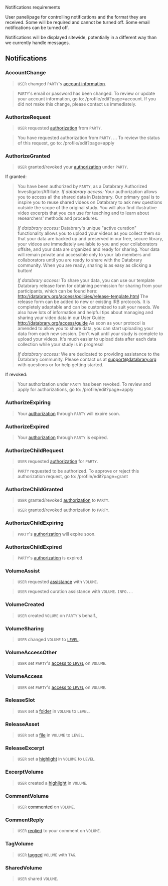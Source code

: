 Notifications requirements

User panel/page for controlling notifications and the format they are received. 
Some will be required and cannot be turned off. 
Some email notifications can be turned off.

Notifications will be displayed sitewide, potentially in a different way than we currently handle messages.

## Notifications

### AccountChange

> `USER` changed `PARTY`'s [account information](/profile/edit?page=account).

> `PARTY`'s email or password has been changed. To review or update your account information, go to: /profile/edit?page=account.
> If you did not make this change, please contact us immediately.

### AuthorizeRequest

> `USER` requested [authorization](/profile/edit?page=apply) from `PARTY`.

> You have requested authorization from `PARTY`. ... To review the status of this request, go to: /profile/edit?page=apply

### AuthorizeGranted

> `USER` granted/revoked your [authorization](/profile/edit?page=apply) under `PARTY`.

If granted:

> You have been authorized by `PARTY`, as a Databrary Authorized Investigator/Affiliate.  *If databrary access:* Your authorization allows you to access all the shared data in Databrary. Our primary goal is to inspire you to reuse shared videos on Databrary to ask new questions outside the scope of the original study. You will also find illustrative video excerpts that you can use for teaching and to learn about researchers' methods and procedures.
>
> *If databrary access:* Databrary's unique "active curation" functionality allows you to upload your videos as you collect them so that your data are backed up and preserved in our free, secure library, your videos are immediately available to you and your collaborators offsite, and your data are organized and ready for sharing.  Your data will remain private and accessible only to your lab members and collaborators until you are ready to share with the Databrary community.  When you are ready, sharing is as easy as clicking a button!
>
> *If databrary access:* To share your data, you can use our template Databrary release form for obtaining permission for sharing from your participants, which can be found here: http://databrary.org/access/policies/release-template.html
> The release form can be added to new or existing IRB protocols. It is completely adaptable and can be customized to suit your needs. We also have lots of information and helpful tips about managing and sharing your video data in our User Guide: http://databrary.org/access/guide
> As soon as your protocol is amended to allow you to share data, you can start uploading your data from each new session. Don't wait until your study is complete to upload your videos. It's much easier to upload data after each data collection while your study is in progress!
>
> *If databrary access:* We are dedicated to providing assistance to the Databrary community. Please contact us at support@databrary.org with questions or for help getting started.

If revoked:

> Your authorization under `PARTY` has been revoked. To review and apply for authorizations, go to: /profile/edit?page=apply

### AuthorizeExpiring

> Your [authorization](/profile/edit?page=apply) through `PARTY` will expire soon.

>

### AuthorizeExpired

> Your [authorization](/profile/edit?page=apply) through `PARTY` is expired.

>

### AuthorizeChildRequest

> `USER` requested [authorization](/profile/edit?page=grant) for `PARTY`.

> `PARTY` requested to be authorized. To approve or reject this authorization request, go to: /profile/edit?page=grant

### AuthorizeChildGranted

> `USER` granted/revoked [authorization](/profile/edit?page=grant) to `PARTY`.

> `USER` granted/revoked authorization to `PARTY`.

### AuthorizeChildExpiring

> `PARTY`'s [authorization](/profile/edit?page=grant) will expire soon.

>

### AuthorizeChildExpired

> `PARTY`'s [authorization](/profile/edit?page=grant) is expired.

>

### VolumeAssist

> `USER` requested [assistance](/volume/1/edit?page=assist) with `VOLUME`.

> `USER` requested curation assistance with `VOLUME`.
> `INFO...`

### VolumeCreated

> `USER` created `VOLUME` on `PARTY`'s behalf.,

>

### VolumeSharing

> `USER` changed `VOLUME` to [`LEVEL`](/volume/1/edit?page=access).

>

### VolumeAccessOther

> `USER` set `PARTY`'s [access to `LEVEL`](/volume/1/edit?page=access) on `VOLUME`.

>

### VolumeAccess

> `USER` set `PARTY`'s [access to `LEVEL`](/volume/1/edit?page=access) on `VOLUME`.

>

### ReleaseSlot

> `USER` set a [folder](/volume/1/slot/1) in `VOLUME` to `LEVEL`.

>

### ReleaseAsset

> `USER` set a [file](/volume/1/slot/1?asset=1) in `VOLUME` to `LEVEL`.

>

### ReleaseExcerpt

> `USER` set a [highlight](/volume/1/slot/1?asset=1) in `VOLUME` to `LEVEL`.

>

### ExcerptVolume

> `USER` created a [highlight](/volume/1/slot/1?asset=1) in `VOLUME`.

>

### CommentVolume

> `USER` [commented](/volume/1/slot/1?comment=1) on `VOLUME`.

>

### CommentReply

> `USER` [replied](/volume/1/slot/1?comment=1) to your comment on `VOLUME`.

>

### TagVolume

> `USER` [tagged](/volume/1/slot/1?tag) `VOLUME` with `TAG`.

>

### SharedVolume

> `USER` shared `VOLUME`.

>
